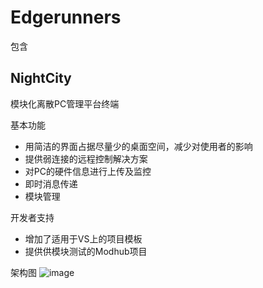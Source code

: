 # Edgerunners
包含

## NightCity
模块化离散PC管理平台终端  
  
基本功能  
- 用简洁的界面占据尽量少的桌面空间，减少对使用者的影响  
- 提供弱连接的远程控制解决方案  
- 对PC的硬件信息进行上传及监控  
- 即时消息传递  
- 模块管理  

开发者支持  
- 增加了适用于VS上的项目模板  
- 提供供模块测试的Modhub项目  



架构图
 ![image](https://github.com/LinMeng1/Edgerunners/assets/64949096/fbb45f45-4ef7-4eb1-a2a7-16da5eeba289)
